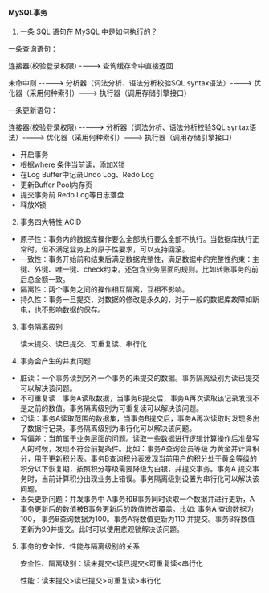 #### MySQL事务

1. 一条 SQL 语句在 MySQL 中是如何执行的？

一条查询语句：

连接器(校验登录权限) ----> 查询缓存命中直接返回

未命中则 -----> 分析器（词法分析、语法分析校验SQL syntax语法）----> 优化器（采用何种索引）---> 执行器（调用存储引擎接口）

一条更新语句：

连接器(校验登录权限) -----> 分析器（词法分析、语法分析校验SQL syntax语法）----> 优化器（采用何种索引）---> 执行器（调用存储引擎接口）

* 开启事务
* 根据where 条件当前读，添加X锁
* 在Log Buffer中记录Undo Log、Redo Log
* 更新Buffer Pool内存页
* 提交事务前 Redo Log等日志落盘
* 释放X锁

2. 事务四大特性 ACID

* 原子性：事务内的数据库操作要么全部执行要么全部不执行。当数据库执行正常时，但不满足业务上的原子性要求，可以支持回滚。
* 一致性：事务开始前和结束后满足数据完整性，满足数据中的完整性约束：主键、外键、唯一键、check约束。还包含业务层面的规则。比如转账事务的前后总金额一致。
* 隔离性：两个事务之间的操作相互隔离，互相不影响。
* 持久性：事务一旦提交，对数据的修改是永久的，对于一般的数据库故障如断电，也不影响数据的保存。

3. 事务隔离级别

   读未提交、读已提交、可重复读、串行化

4. 事务会产生的并发问题

* 脏读：一个事务读到另外一个事务的未提交的数据。事务隔离级别为读已提交可以解决该问题。
* 不可重复读：事务A读取数据，当事务B提交后，事务A再次读取该记录发现不是之前的数值。事务隔离级别为可重复读可以解决该问题。
* 幻读：事务A读取范围的数据集，当事务B提交后，事务A再次读取时发现多出了数据行记录。事务隔离级别为串行化可以解决该问题。
* 写偏差：当前属于业务层面的问题。读取一些数据进行逻辑计算操作后准备写入的时候，发现不符合前提条件。比如：事务A查询会员等级 为黄金并计算积分，用于更新积分表。事务B查询积分表发现当前用户的积分处于黄金等级的积分以下恢复期，按照积分等级需要降级为白银，并提交事务。事务A 提交事务时，当前计算积分出现业务上错误。事务隔离级别设置为串行化可以解决该问题。
* 丢失更新问题：并发事务中 A事务和B事务同时读取一个数据并进行更新，A事务更新后的数值被B事务更新后的数值修改覆盖。比如: 事务A 查询数据为100， 事务B查询数据为100。事务A将数值更新为110 并提交。事务B将数值更新为90并提交。此时可以使用悲观锁解决该问题。

5. 事务的安全性、性能与隔离级别的关系

   安全性、隔离级别：读未提交<读已提交<可重复读<串行化

   性能：读未提交>读已提交>可重复读>串行化